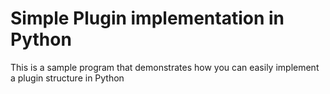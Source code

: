 # Simple Plugin implementation in Python

This is a sample program that demonstrates how you can easily implement a plugin structure in Python
